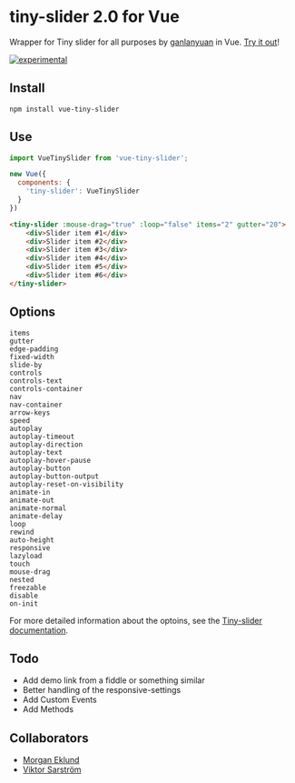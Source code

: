 # tiny-slider 2.0 for Vue

Wrapper for Tiny slider for all purposes by [ganlanyuan](https://github.com/ganlanyuan/tiny-slider) in Vue. [Try it out](https://jsfiddle.net/viktorsarstrom/4ba2cwte/3/)!

[![experimental](http://badges.github.io/stability-badges/dist/experimental.svg)](http://github.com/badges/stability-badges)

## Install

`npm install vue-tiny-slider`

## Use

````javascript
import VueTinySlider from 'vue-tiny-slider';

new Vue({
  components: {
    'tiny-slider': VueTinySlider
  }
})
````

````html
<tiny-slider :mouse-drag="true" :loop="false" items="2" gutter="20">
    <div>Slider item #1</div>
    <div>Slider item #2</div>
    <div>Slider item #3</div>
    <div>Slider item #4</div>
    <div>Slider item #5</div>
    <div>Slider item #6</div>
</tiny-slider>
````

## Options

````
items
gutter
edge-padding
fixed-width
slide-by
controls
controls-text
controls-container
nav
nav-container
arrow-keys
speed
autoplay
autoplay-timeout
autoplay-direction
autoplay-text
autoplay-hover-pause
autoplay-button
autoplay-button-output
autoplay-reset-on-visibility
animate-in
animate-out
animate-normal
animate-delay
loop
rewind
auto-height
responsive
lazyload
touch
mouse-drag
nested
freezable
disable
on-init
````
For more detailed information about the optoins, see the [Tiny-slider documentation](https://github.com/ganlanyuan/tiny-slider#options).

## Todo
* Add demo link from a fiddle or something similar
* Better handling of the responsive-settings
* Add Custom Events
* Add Methods

## Collaborators
* [Morgan Eklund](https://github.com/rymdkapten)
* [Viktor Sarström](https://github.com/viktorlarsson)
